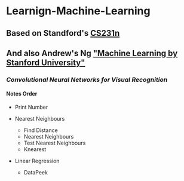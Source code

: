 # Learnign-Machine-Learning #
## Based on Standford's [CS231n](http://cs231n.stanford.edu/ "CS231n") ##
## And also Andrew's Ng ["Machine Learning by Stanford University"](https://www.coursera.org/learn/machine-learning/home/welcome)
### *Convolutional Neural Networks for Visual Recognition* ###
#### Notes Order ####

- Print Number

- Nearest Neighbours
	- Find Distance
	- Nearest Neighbours
	- Test Nearest Neighbours
	- Knearest

- Linear Regression
	- DataPeek
